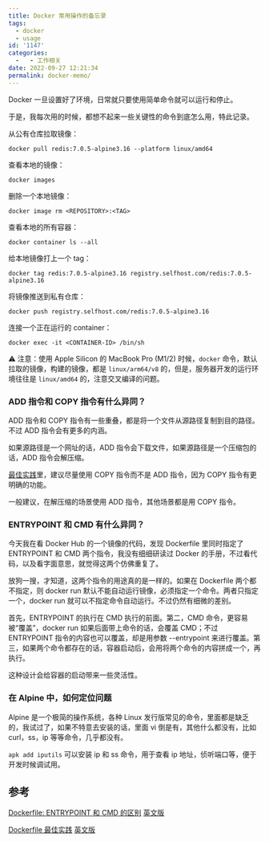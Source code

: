 ```yaml
---
title: Docker 常用操作的备忘录
tags:
  - docker
  - usage
id: '1147'
categories:
  -   - 工作相关
date: 2022-09-27 12:21:34
permalink: docker-memo/
---
```


Docker 一旦设置好了环境，日常就只要使用简单命令就可以运行和停止。

于是，我每次用的时候，都想不起来一些关键性的命令到底怎么用，特此记录。

<!--more-->

从公有仓库拉取镜像：

```shell
docker pull redis:7.0.5-alpine3.16 --platform linux/amd64
```

查看本地的镜像：

```shell
docker images
```

删除一个本地镜像：

```shell
docker image rm <REPOSITORY>:<TAG>
```

查看本地的所有容器：

```shell
docker container ls --all
```

给本地镜像打上一个 tag：

```shell
docker tag redis:7.0.5-alpine3.16 registry.selfhost.com/redis:7.0.5-alpine3.16
```

将镜像推送到私有仓库：

```shell
docker push registry.selfhost.com/redis:7.0.5-alpine3.16
```

连接一个正在运行的 container：

```shell
docker exec -it <CONTAINER-ID> /bin/sh
```

⚠️ 注意：使用 Apple Silicon 的 MacBook Pro (M1/2) 时候，`docker` 命令，默认拉取的镜像，构建的镜像，都是 `linux/arm64/v8` 的，但是，服务器开发的运行环境往往是 `linux/amd64` 的，注意交叉编译的问题。

### ADD 指令和 COPY 指令有什么异同？

ADD 指令和 COPY 指令有一些重叠，都是将一个文件从源路径复制到目的路径。不过 ADD 指令会有更多的内涵。

如果源路径是一个网址的话，ADD 指令会下载文件，如果源路径是一个压缩包的话，ADD 指令会解压缩。

[最佳实践](https://docs.docker.com/develop/develop-images/dockerfile_best-practices/)里，建议尽量使用 COPY 指令而不是 ADD 指令，因为 COPY 指令有更明确的功能。

一般建议，在解压缩的场景使用 ADD 指令，其他场景都是用 COPY 指令。

### ENTRYPOINT 和 CMD 有什么异同？

今天我在看 Docker Hub 的一个镜像的代码，发现 Dockerfile 里同时指定了 ENTRYPOINT 和 CMD 两个指令，我没有细细研读过 Docker 的手册，不过看代码，以及看字面意思，就觉得这两个仿佛重复了。

放狗一搜，才知道，这两个指令的用途真的是一样的。如果在 Dockerfile 两个都不指定，则 docker run 默认不能自动运行镜像，必须指定一个命令。两者只指定一个，docker run 就可以不指定命令自动运行。不过仍然有细微的差别。

首先，ENTRYPOINT 的执行在 CMD 执行的前面。第二，CMD 命令，更容易被“覆盖”，docker run 如果后面带上命令的话，会覆盖 CMD；不过 ENTRYPOINT 指令的内容也可以覆盖，却是用参数 --entrypoint 来进行覆盖。第三，如果两个命令都存在的话，容器启动后，会用将两个命令的内容拼成一个，再执行。

这种设计会给容器的启动带来一些灵活性。

### 在 Alpine 中，如何定位问题

Alpine 是一个极简的操作系统，各种 Linux 发行版常见的命令，里面都是缺乏的，我试过了，如果不特意去安装的话，里面 vi 倒是有，其他什么都没有，比如 curl，ss，ip 等等命令，几乎都没有。

`apk add iputils` 可以安装 ip 和 ss 命令，用于查看 ip 地址，侦听端口等，便于开发时候调试用。

## 参考

[Dockerfile: ENTRYPOINT 和 CMD 的区别](https://zhuanlan.zhihu.com/p/30555962) [英文版](https://www.ctl.io/developers/blog/post/dockerfile-entrypoint-vs-cmd/)

[Dockerfile 最佳实践](https://yeasy.gitbook.io/docker_practice/appendix/best_practices) [英文版](https://docs.docker.com/develop/develop-images/dockerfile_best-practices/)